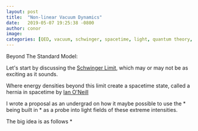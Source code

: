 ```yaml
---
layout: post
title:  "Non-linear Vacuum Dynamics"
date:   2019-05-07 19:25:38 -0800
author: conor
image: 
categories: [QED, vacuum, schwinger, spacetime, light, quantum theory, quantum mechanics, lasers, hungary, non-linear]
---
```


Beyond The Standard Model: 


Let's start by discussing the [Schwinger Limit](https://en.wikipedia.org/wiki/Schwinger_limit), which may or may not be as exciting as it sounds.

Where energy densities beyond this limit create a spacetime state, called a hernia in spacetime by [Ian O'Neill](https://web.archive.org/web/20111103183635/http://news.discovery.com/space/a-laser-to-rip-apart-spacetime-create-ghosts-111102.html)

I wrote a proposal as an undergrad on how it maybe possible to use the * being built in * as a probe into light fields of these extreme intensities.

The big idea is as follows *
